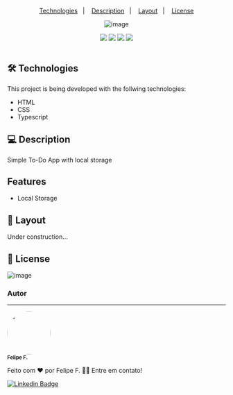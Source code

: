 <!-- README TEMPLATE by Felipe F. -->

<div align='center'>

<p>
  <a href="#-Technologies">Technologies</a>&nbsp;&nbsp;&nbsp;|&nbsp;&nbsp;&nbsp;
  <a href="#-Description">Description</a>&nbsp;&nbsp;&nbsp;|&nbsp;&nbsp;&nbsp;
  <a href="#-Layout">Layout</a>&nbsp;&nbsp;&nbsp;|&nbsp;&nbsp;&nbsp;
  <a href="#-Licença">License</a>
</p>

  ![image](https://user-images.githubusercontent.com/2619027/171510682-f786adbb-65dc-423d-881d-a3c391667494.png)

<div>
    <img src="https://img.shields.io/github/repo-size/felpfsf/bootcamp-spread-ts-todoapp">
    <img src="https://img.shields.io/github/last-commit/felpfsf/bootcamp-spread-ts-todoapp">
    <img src="https://img.shields.io/github/languages/count/felpfsf/bootcamp-spread-ts-todoapp">
    <img src="https://img.shields.io/github/languages/top/felpfsf/bootcamp-spread-ts-todoapp">
</div>
</div>

</br>

## 🛠 Technologies

This project is being developed with the follwing technologies:

- HTML
- CSS
- Typescript


## 💻 Description

  Simple To-Do App with local storage


## Features

- Local Storage


## 🔖 Layout

Under construction...

## 📝 License

![image](https://img.shields.io/github/license/felpfsf/bootcamp-spread-ts-todoapp?label=license&style=flat-square)
<!--
[![License: MIT](https://img.shields.io/badge/License-MIT-yellow.svg)](https://opensource.org/licenses/MIT)
-->
### Autor
---

 <img style="border-radius: 50%;" src="https://avatars.githubusercontent.com/u/2619027?s=400&u=bbad89e6365e204c58f5165424b8e4672062317a&v=4" width="100px;" alt=""/>
 <br />
 <sub><b>Felipe F.</b></sub>


Feito com ❤️ por Felipe F. 👋🏽 Entre em contato!

[![Linkedin Badge](https://img.shields.io/badge/-Felipe-blue?style=flat-square&logo=Linkedin&logoColor=white&link=https://www.linkedin.com/in/felipefsf/)](https://www.linkedin.com/in/felipefsf/)
